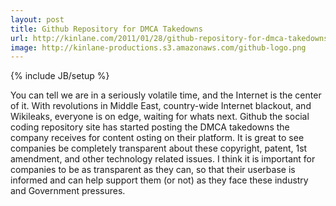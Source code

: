 ```yaml
---
layout: post
title: Github Repository for DMCA Takedowns
url: http://kinlane.com/2011/01/28/github-repository-for-dmca-takedowns/
image: http://kinlane-productions.s3.amazonaws.com/github-logo.png
---
```

{% include JB/setup %}
<p>
     You can tell we are in a seriously volatile time, and the Internet is the center of it. With revolutions in Middle East, country-wide Internet blackout, and Wikileaks, everyone is on edge, waiting for whats next. Github the social coding repository site has started posting the DMCA takedowns the company receives for content osting on their platform. It is great to see companies be completely transparent about these copyright, patent, 1st amendment, and other technology related issues. I think it is important for companies to be as transparent as they can, so that their userbase is informed and can help support them (or not) as they face these industry and Government pressures.
</p>